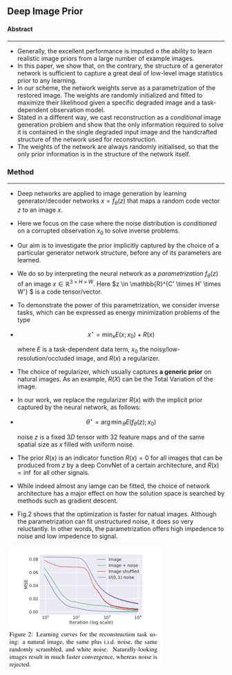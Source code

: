 ## Deep Image Prior

#### Abstract

------

- Generally, the excellent performance is imputed o the ability to learn realistic image priors from a large number of example images.
- In this paper, we show that, on the contrary, the structure of a generator network is sufficient to capture a great deal of low-level image statistics prior to any learning.
- In our scheme, the network weights serve as a parametrization of the restored image. The weights are randomly initialized and fitted to maximize their likelihood given a specific degraded image and a task-dependent observation model.
- Stated in a different way, we cast reconstruction as a *conditional* image generation problem and show that the only information required to solve it is contained in the single degraded input image and the handcrafted structure of the network used for reconstruction.
- The weights of the network are always randomly initialised, so that the only prior information is in the structure of the network itself.





### Method

------

- Deep networks are applied to image generation by learning generator/decoder networks $x = f_{\theta}(z)$ that maps a random code vector $z$ to an image $x$.
- Here we focus on the case where the noise distribution is *conditioned* on a corrupted observation $x_0$ to solve inverse problems.
- Our aim is to investigate the prior implicitly captured by the choice of a particular generator network structure, before any of its parameters are learned.
- We do so by interpreting the neural network as a *parametrization* $f_{\theta}(z)$ of an image $x \in \mathbb{R}^{3 \times H \times W}$. Here $z \in \mathbb{R}^{C' \times H' \times W'} $ is a code tensor/vector.



- To demonstrate the power of this parametrization, we consider inverse tasks, which can be expressed as energy minimization problems of the type

- $$
  x^{\star} = \min_xE(x; x_0) + R(x)
  $$

  where $E$ is a task-dependent data term, $x_0$ the noisy/low-resolution/occluded image, and $R(x)$ a regularizer.

- The choice of regularizer, which usually captures **a generic prior** on natural images. As an example, $R(X)$ can be the Total Variation of the image.

- In our work, we replace the regularizer $R(x)$ with the implicit prior captured by the neural network, as follows:

- $$
  \theta^{\star} = {\arg\min}_{\theta} E(f_{\theta}(z); x_0)
  $$

  noise $z$ is a fixed $3D$ tensor with 32 feature maps and of the same spatial size as $x$ filled with uniform noise.

- The prior $R(x)$ is an indicator function $R(x) = 0$ for all images that can be produced from $z$ by a deep ConvNet of a certain architecture, and $R(x) = \inf$ for all other signals.

- While indeed almost any iamge can be fitted, the choice of network architecture has a major effect on how the solution space is searched by methods such as gradient descent.

- Fig.2  shows that the optimization is faster for natual images. Although the parametrization can fit unstructured noise, it does so very reluctantly. In other words, the parametrization offers high impedence to noise and low impedence to signal.

![1](./res/2.png)
